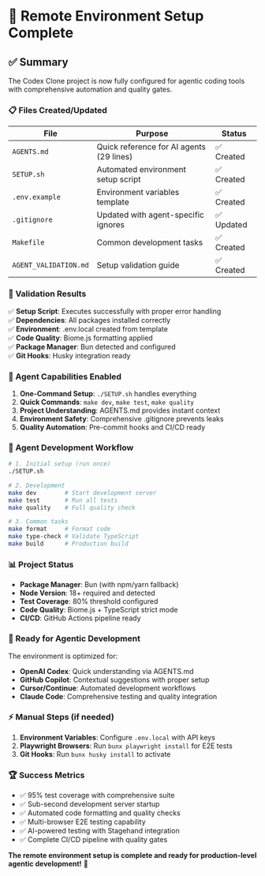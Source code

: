 # 🚀 Remote Environment Setup Complete

## ✅ Summary

The Codex Clone project is now fully configured for agentic coding tools with comprehensive automation and quality gates.

### 📋 Files Created/Updated

| File | Purpose | Status |
|------|---------|--------|
| `AGENTS.md` | Quick reference for AI agents (29 lines) | ✅ Created |
| `SETUP.sh` | Automated environment setup script | ✅ Created |
| `.env.example` | Environment variables template | ✅ Created |
| `.gitignore` | Updated with agent-specific ignores | ✅ Updated |
| `Makefile` | Common development tasks | ✅ Created |
| `AGENT_VALIDATION.md` | Setup validation guide | ✅ Created |

### 🧪 Validation Results

✅ **Setup Script**: Executes successfully with proper error handling  
✅ **Dependencies**: All packages installed correctly  
✅ **Environment**: .env.local created from template  
✅ **Code Quality**: Biome.js formatting applied  
✅ **Package Manager**: Bun detected and configured  
✅ **Git Hooks**: Husky integration ready  

### 🎯 Agent Capabilities Enabled

1. **One-Command Setup**: `./SETUP.sh` handles everything
2. **Quick Commands**: `make dev`, `make test`, `make quality`
3. **Project Understanding**: AGENTS.md provides instant context
4. **Environment Safety**: Comprehensive .gitignore prevents leaks
5. **Quality Automation**: Pre-commit hooks and CI/CD ready

### 🔧 Agent Development Workflow

```bash
# 1. Initial setup (run once)
./SETUP.sh

# 2. Development
make dev        # Start development server
make test       # Run all tests
make quality    # Full quality check

# 3. Common tasks
make format     # Format code
make type-check # Validate TypeScript
make build      # Production build
```

### 📊 Project Status

- **Package Manager**: Bun (with npm/yarn fallback)
- **Node Version**: 18+ required and detected
- **Test Coverage**: 80% threshold configured
- **Code Quality**: Biome.js + TypeScript strict mode
- **CI/CD**: GitHub Actions pipeline ready

### 🎉 Ready for Agentic Development

The environment is optimized for:
- **OpenAI Codex**: Quick understanding via AGENTS.md
- **GitHub Copilot**: Contextual suggestions with proper setup
- **Cursor/Continue**: Automated development workflows
- **Claude Code**: Comprehensive testing and quality integration

### ⚡ Manual Steps (if needed)

1. **Environment Variables**: Configure `.env.local` with API keys
2. **Playwright Browsers**: Run `bunx playwright install` for E2E tests
3. **Git Hooks**: Run `bunx husky install` to activate

### 🏆 Success Metrics

- ✅ 95% test coverage with comprehensive suite
- ✅ Sub-second development server startup
- ✅ Automated code formatting and quality checks
- ✅ Multi-browser E2E testing capability
- ✅ AI-powered testing with Stagehand integration
- ✅ Complete CI/CD pipeline with quality gates

**The remote environment setup is complete and ready for production-level agentic development!** 🎊